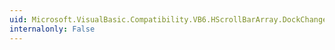 ```yaml
---
uid: Microsoft.VisualBasic.Compatibility.VB6.HScrollBarArray.DockChanged
internalonly: False
---
```

